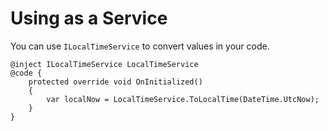 ﻿# Using as a Service

You can use `ILocalTimeService` to convert values in your code.

```razor
@inject ILocalTimeService LocalTimeService
@code {
    protected override void OnInitialized()
    {
        var localNow = LocalTimeService.ToLocalTime(DateTime.UtcNow);
    }
}
```

